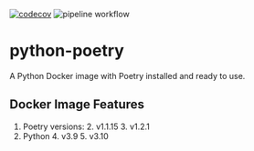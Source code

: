 [![codecov](https://codecov.io/gh/max-pfeiffer/python-poetry/branch/main/graph/badge.svg?token=WQI2SJJLZN)](https://codecov.io/gh/max-pfeiffer/uvicorn-poetry)
![pipeline workflow](https://github.com/max-pfeiffer/python-poetry/actions/workflows/pipeline.yml/badge.svg)
# python-poetry
A Python Docker image with Poetry installed and ready to use.

## Docker Image Features
1. Poetry versions:
   2. v1.1.15
   3. v1.2.1
3. Python
   4. v3.9
   5. v3.10
